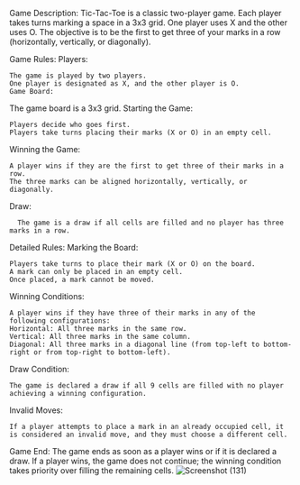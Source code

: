Game Description:
Tic-Tac-Toe is a classic two-player game. 
Each player takes turns marking a space in a 3x3 grid. One player uses X and the other uses O.
The objective is to be the first to get three of your marks in a row (horizontally, vertically, or diagonally).

Game Rules:
Players:
    
    The game is played by two players.
    One player is designated as X, and the other player is O.
    Game Board:

The game board is a 3x3 grid.
Starting the Game:

    Players decide who goes first.
    Players take turns placing their marks (X or O) in an empty cell.
Winning the Game:
    
    A player wins if they are the first to get three of their marks in a row.
    The three marks can be aligned horizontally, vertically, or diagonally.
Draw:
      
      The game is a draw if all cells are filled and no player has three marks in a row.
Detailed Rules:
Marking the Board:
    
    Players take turns to place their mark (X or O) on the board.
    A mark can only be placed in an empty cell.
    Once placed, a mark cannot be moved.
Winning Conditions:
    
    A player wins if they have three of their marks in any of the following configurations:
    Horizontal: All three marks in the same row.
    Vertical: All three marks in the same column.
    Diagonal: All three marks in a diagonal line (from top-left to bottom-right or from top-right to bottom-left).
Draw Condition:
    
    The game is declared a draw if all 9 cells are filled with no player achieving a winning configuration.
Invalid Moves:
 
    If a player attempts to place a mark in an already occupied cell, it is considered an invalid move, and they must choose a different cell.
Game End:
     The game ends as soon as a player wins or if it is declared a draw.
     If a player wins, the game does not continue; the winning condition takes priority over filling the remaining cells.
![Screenshot (131)](https://github.com/user-attachments/assets/f14a1a1c-7f93-4651-8a88-516e126640fa)
